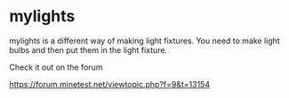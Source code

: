 # mylights

mylights is a different way of making light fixtures. You need to make light bulbs and then put them in the light fixture.

Check it out on the forum

https://forum.minetest.net/viewtopic.php?f=9&t=13154
